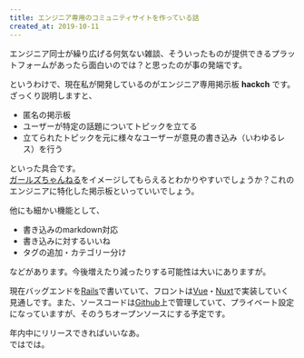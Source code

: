 ```yaml
---
title: エンジニア専用のコミュニティサイトを作っている話
created_at: 2019-10-11
---
```


エンジニア同士が繰り広げる何気ない雑談、そういったものが提供できるプラットフォームがあったら面白いのでは？と思ったのが事の発端です。  

というわけで、現在私が開発しているのがエンジニア専用掲示板 **hackch** です。  
ざっくり説明しますと、

* 匿名の掲示板
* ユーザーが特定の話題についてトピックを立てる
* 立てられたトピックを元に様々なユーザーが意見の書き込み（いわゆるレス）を行う

といった具合です。  
[ガールズちゃんねる](https://girlschannel.net/)をイメージしてもらえるとわかりやすいでしょうか？これのエンジニアに特化した掲示板といっていいでしょう。  

他にも細かい機能として、

* 書き込みのmarkdown対応
* 書き込みに対するいいね
* タグの追加・カテゴリー分け

などがあります。今後増えたり減ったりする可能性は大いにありますが。  

現在バッグエンドを[Rails](https://rubyonrails.org/)で書いていて、フロントは[Vue](https://jp.vuejs.org/index.html)・[Nuxt](https://ja.nuxtjs.org/)で実装していく見通しです。また、ソースコードは[Github](https://github.com/samsepy)上で管理していて、プライベート設定になっていますが、そのうちオープンソースにする予定です。  

年内中にリリースできればいいなあ。  
ではでは。
